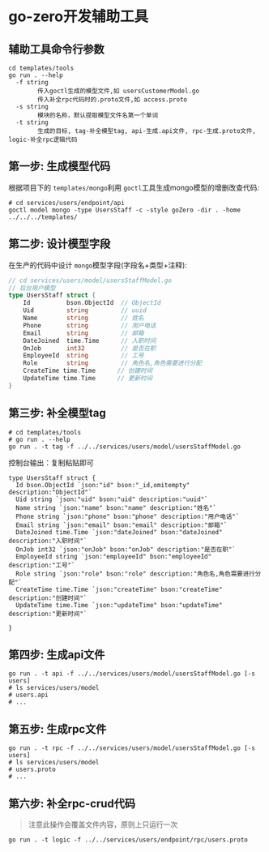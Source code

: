 # go-zero开发辅助工具

## 辅助工具命令行参数

```shell
cd templates/tools
go run . --help
  -f string
        传入goctl生成的模型文件,如 usersCustomerModel.go
        传入补全rpc代码时的.proto文件,如 access.proto
  -s string
        模块的名称，默认提取模型文件名第一个单词
  -t string
        生成的目标, tag-补全模型tag, api-生成.api文件, rpc-生成.proto文件, logic-补全rpc逻辑代码
```

## 第一步: 生成模型代码

根据项目下的 `templates/mongo`利用 `goctl`工具生成mongo模型的增删改查代码:

```shell
# cd services/users/endpoint/api
goctl model mongo -type UsersStaff -c -style goZero -dir . -home ../../../templates/
```

## 第二步: 设计模型字段

在生产的代码中设计 `mongo`模型字段(字段名+类型+注释):

```go
// cd services/users/model/usersStaffModel.go
// 后台用户模型
type UsersStaff struct {
	Id          bson.ObjectId  // ObjectId
	Uid         string         // uuid
	Name        string         // 姓名
	Phone       string         // 用户电话
	Email       string         // 邮箱
	DateJoined  time.Time      // 入职时间
	OnJob       int32          // 是否在职
	EmployeeId  string         // 工号
	Role        string         // 角色名,角色需要进行分配
	CreateTime time.Time      // 创建时间
	UpdateTime time.Time      // 更新时间
}
```

## 第三步: 补全模型tag

```shell
# cd templates/tools
# go run . --help
go run . -t tag -f ../../services/users/model/usersStaffModel.go 
```

控制台输出：复制粘贴即可

```shell
type UsersStaff struct {
  Id bson.ObjectId `json:"id" bson:"_id,omitempty" description:"ObjectId"`
  Uid string `json:"uid" bson:"uid" description:"uuid"`
  Name string `json:"name" bson:"name" description:"姓名"`
  Phone string `json:"phone" bson:"phone" description:"用户电话"`
  Email string `json:"email" bson:"email" description:"邮箱"`
  DateJoined time.Time `json:"dateJoined" bson:"dateJoined" description:"入职时间"`
  OnJob int32 `json:"onJob" bson:"onJob" description:"是否在职"`
  EmployeeId string `json:"employeeId" bson:"employeeId" description:"工号"`
  Role string `json:"role" bson:"role" description:"角色名,角色需要进行分配"`
  CreateTime time.Time `json:"createTime" bson:"createTime" description:"创建时间"`
  UpdateTime time.Time `json:"updateTime" bson:"updateTime" description:"更新时间"`

}
```

## 第四步: 生成api文件

```shell
go run . -t api -f ../../services/users/model/usersStaffModel.go [-s users]
# ls services/users/model
# users.api
# ...
```

## 第五步: 生成rpc文件

```shell
go run . -t rpc -f ../../services/users/model/usersStaffModel.go [-s users]
# ls services/users/model
# users.proto
# ...
```

## 第六步: 补全rpc-crud代码

> 注意此操作会覆盖文件内容，原则上只运行一次

```
go run . -t logic -f ../../services/users/endpoint/rpc/users.proto
```

